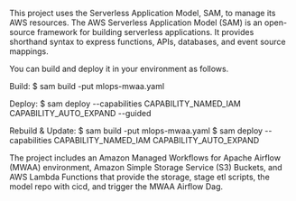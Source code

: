 This project uses the Serverless Application Model, SAM, to manage its AWS resources. 
The AWS Serverless Application Model (SAM) is an open-source framework for 
building serverless applications. It provides shorthand syntax to express 
functions, APIs, databases, and event source mappings. 

You can build and deploy it in your environment as follows.

Build:
$ sam build -put mlops-mwaa.yaml 

Deploy:
$ sam deploy --capabilities CAPABILITY_NAMED_IAM CAPABILITY_AUTO_EXPAND --guided

Rebuild & Update:
$ sam build -put mlops-mwaa.yaml 
$ sam deploy --capabilities CAPABILITY_NAMED_IAM CAPABILITY_AUTO_EXPAND

The project includes an Amazon Managed Workflows for Apache Airflow (MWAA) environment, 
Amazon Simple Storage Service (S3) Buckets, and AWS Lambda Functions that provide the
storage, stage etl scripts, the model repo with cicd, and trigger the MWAA Airflow Dag. 
